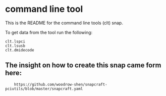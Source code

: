 # command line tool

This is the README for the command line tools (clt) snap.

To get data from the tool run the following:

    clt.lspci
    clt.lsusb
    clt.dmidecode

## The insight on how to create this snap came form here:
        https://github.com/woodrow-shen/snapcraft-pciutils/blob/master/snapcraft.yaml
